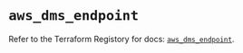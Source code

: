 # `aws_dms_endpoint`

Refer to the Terraform Registory for docs: [`aws_dms_endpoint`](https://registry.terraform.io/providers/hashicorp/aws/4.66.0/docs/resources/dms_endpoint).
